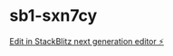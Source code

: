 # sb1-sxn7cy

[Edit in StackBlitz next generation editor ⚡️](https://stackblitz.com/~/github.com/luck580/sb1-sxn7cy)